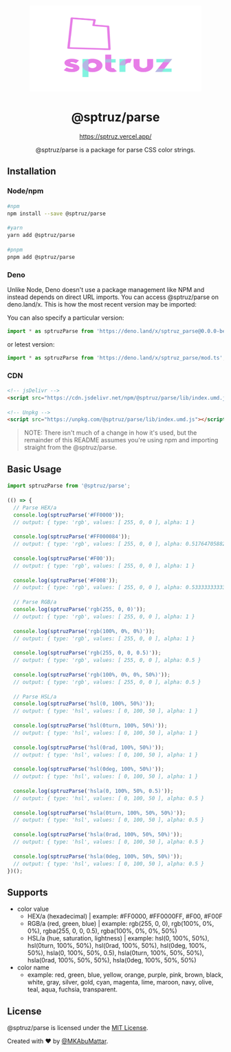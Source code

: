 <div align="center">
  <img src="https://raw.githubusercontent.com/sptruz/parse/main/assets/logo.svg" alt="@MKAbuMattar/sptruz"
   width="400" height="200"
  />

  <h1>@sptruz/parse</h1>

<a href="https://sptruz.vercel.app/">https://sptruz.vercel.app/</a>

  <p>@sptruz/parse is a package for parse CSS color strings.</p>
</div>

## Installation

### Node/npm

```sh
#npm
npm install --save @sptruz/parse

#yarn
yarn add @sptruz/parse

#pnpm
pnpm add @sptruz/parse
```

### Deno

Unlike Node, Deno doesn't use a package management like NPM and instead depends on direct URL imports. You can access @sptruz/parse on deno.land/x. This is how the most recent version may be imported:

You can also specify a particular version:

```ts
import * as sptruzParse from 'https://deno.land/x/sptruz_parse@0.0.0-beta.0.0.1/mod.ts';
```

or letest version:

```ts
import * as sptruzParse from 'https://deno.land/x/sptruz_parse/mod.ts';
```

### CDN

```html
<!-- jsDelivr -->
<script src="https://cdn.jsdelivr.net/npm/@sptruz/parse/lib/index.umd.js"></script>

<!-- Unpkg -->
<script src="https://unpkg.com/@sptruz/parse/lib/index.umd.js"></script>
```

> NOTE: There isn't much of a change in how it's used, but the remainder of this README assumes you're using npm and importing straight from the @sptruz/parse.

## Basic Usage

```ts
import sptruzParse from '@sptruz/parse';

(() => {
  // Parse HEX/a
  console.log(sptruzParse('#FF0000'));
  // output: { type: 'rgb', values: [ 255, 0, 0 ], alpha: 1 }

  console.log(sptruzParse('#FF000084'));
  // output: { type: 'rgb', values: [ 255, 0, 0 ], alpha: 0.5176470588235295 }

  console.log(sptruzParse('#F00'));
  // output: { type: 'rgb', values: [ 255, 0, 0 ], alpha: 1 }

  console.log(sptruzParse('#F008'));
  // output: { type: 'rgb', values: [ 255, 0, 0 ], alpha: 0.5333333333333333 }

  // Parse RGB/a
  console.log(sptruzParse('rgb(255, 0, 0)'));
  // output: { type: 'rgb', values: [ 255, 0, 0 ], alpha: 1 }

  console.log(sptruzParse('rgb(100%, 0%, 0%)'));
  // output: { type: 'rgb', values: [ 255, 0, 0 ], alpha: 1 }

  console.log(sptruzParse('rgb(255, 0, 0, 0.5)'));
  // output: { type: 'rgb', values: [ 255, 0, 0 ], alpha: 0.5 }

  console.log(sptruzParse('rgb(100%, 0%, 0%, 50%)'));
  // output: { type: 'rgb', values: [ 255, 0, 0 ], alpha: 0.5 }

  // Parse HSL/a
  console.log(sptruzParse('hsl(0, 100%, 50%)'));
  // output: { type: 'hsl', values: [ 0, 100, 50 ], alpha: 1 }

  console.log(sptruzParse('hsl(0turn, 100%, 50%)'));
  // output: { type: 'hsl', values: [ 0, 100, 50 ], alpha: 1 }

  console.log(sptruzParse('hsl(0rad, 100%, 50%)'));
  // output: { type: 'hsl', values: [ 0, 100, 50 ], alpha: 1 }

  console.log(sptruzParse('hsl(0deg, 100%, 50%)'));
  // output: { type: 'hsl', values: [ 0, 100, 50 ], alpha: 1 }

  console.log(sptruzParse('hsla(0, 100%, 50%, 0.5)'));
  // output: { type: 'hsl', values: [ 0, 100, 50 ], alpha: 0.5 }

  console.log(sptruzParse('hsla(0turn, 100%, 50%, 50%)'));
  // output: { type: 'hsl', values: [ 0, 100, 50 ], alpha: 0.5 }

  console.log(sptruzParse('hsla(0rad, 100%, 50%, 50%)'));
  // output: { type: 'hsl', values: [ 0, 100, 50 ], alpha: 0.5 }

  console.log(sptruzParse('hsla(0deg, 100%, 50%, 50%)'));
  // output: { type: 'hsl', values: [ 0, 100, 50 ], alpha: 0.5 }
})();
```

## Supports

- color value
  - HEX/a (hexadecimal) | example: #FF0000, #FF0000FF, #F00, #F00F
  - RGB/a (red, green, blue) | example: rgb(255, 0, 0), rgb(100%, 0%, 0%), rgba(255, 0, 0, 0.5), rgba(100%, 0%, 0%, 50%)
  - HSL/a (hue, saturation, lightness) | example: hsl(0, 100%, 50%), hsl(0turn, 100%, 50%), hsl(0rad, 100%, 50%), hsl(0deg, 100%, 50%), hsla(0, 100%, 50%, 0.5), hsla(0turn, 100%, 50%, 50%), hsla(0rad, 100%, 50%, 50%), hsla(0deg, 100%, 50%, 50%)
- color name
  - example: red, green, blue, yellow, orange, purple, pink, brown, black, white, gray, silver, gold, cyan, magenta, lime, maroon, navy, olive, teal, aqua, fuchsia, transparent.

## License

@sptruz/parse is licensed under the [MIT License](https://raw.githubusercontent.com/sptruz/parse/main/LICENSE).

Created with ♥ by [@MKAbuMattar](https://github.com/MKAbuMattar).
